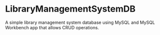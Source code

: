 # LibraryManagementSystemDB
A simple library management system database using MySQL and MySQL Workbench app that allows CRUD operations.
